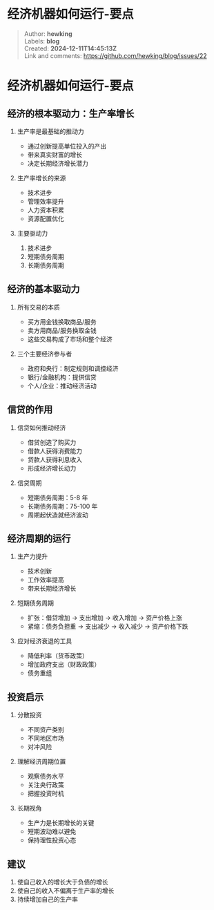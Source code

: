 # 经济机器如何运行-要点

> Author: **hewking**  
> Labels: **blog**  
> Created: **2024-12-11T14:45:13Z**  
> Link and comments: <https://github.com/hewking/blog/issues/22>  


# 经济机器如何运行-要点

## 经济的根本驱动力：生产率增长

1. 生产率是最基础的推动力

   - 通过创新提高单位投入的产出
   - 带来真实财富的增长
   - 决定长期经济增长潜力

2. 生产率增长的来源
   - 技术进步
   - 管理效率提升
   - 人力资本积累
   - 资源配置优化

3. 主要驱动力
   1. 技术进步
   2. 短期债务周期
   3. 长期债务周期

## 经济的基本驱动力

1. 所有交易的本质

   - 买方用金钱换取商品/服务
   - 卖方用商品/服务换取金钱
   - 这些交易构成了市场和整个经济

2. 三个主要经济参与者
   - 政府和央行：制定规则和调控经济
   - 银行/金融机构：提供信贷
   - 个人/企业：推动经济活动

## 信贷的作用

1. 信贷如何推动经济

   - 借贷创造了购买力
   - 借款人获得消费能力
   - 贷款人获得利息收入
   - 形成经济增长动力

2. 信贷周期
   - 短期债务周期：5-8 年
   - 长期债务周期：75-100 年
   - 周期起伏造就经济波动

## 经济周期的运行

1. 生产力提升

   - 技术创新
   - 工作效率提高
   - 带来长期经济增长

2. 短期债务周期

   - 扩张：借贷增加 → 支出增加 → 收入增加 → 资产价格上涨
   - 紧缩：债务负担重 → 支出减少 → 收入减少 → 资产价格下跌

3. 应对经济衰退的工具
   - 降低利率（货币政策）
   - 增加政府支出（财政政策）
   - 债务重组

## 投资启示

1. 分散投资

   - 不同资产类别
   - 不同地区市场
   - 对冲风险

2. 理解经济周期位置

   - 观察债务水平
   - 关注央行政策
   - 把握投资时机

3. 长期视角
   - 生产力是长期增长的关键
   - 短期波动难以避免
   - 保持理性投资心态

## 建议

1. 使自己收入的增长大于负债的增长
2. 使自己的收入不偏离于生产率的增长
3. 持续增加自己的生产率
